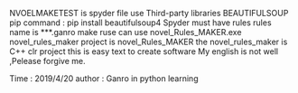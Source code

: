 NVOELMAKETEST is spyder file 
use Third-party libraries BEAUTIFULSOUP
pip command : pip install beautifulsoup4
Spyder must have rules
rules name is ***.ganro
make ruse can use novel_Rules_MAKER.exe
novel_rules_maker project is novel_Rules_MAKER
the novel_rules_maker is C++ clr project
this is easy  text to create software 
My english is not well ,Pelease forgive me.

Time : 2019/4/20 
author : Ganro in python learning
